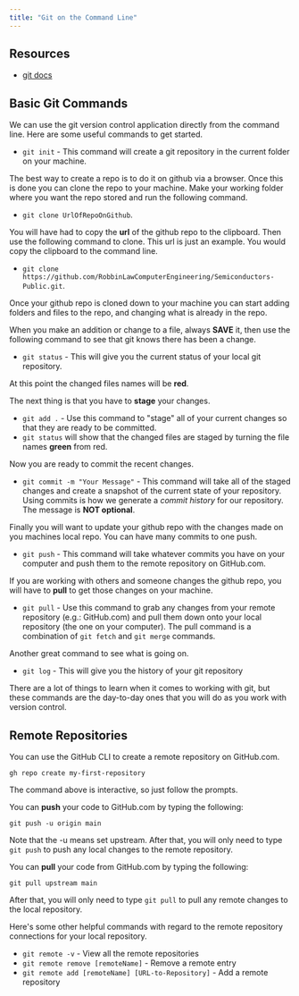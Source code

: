 ```yaml
---
title: "Git on the Command Line"
---
```


## Resources

- [git docs](https://git-scm.com/book/en/v2/)

## Basic Git Commands

We can use the git version control application directly from the command line. Here are some useful commands to get started.

- `git init` - This command will create a git repository in the current folder on your machine.

The best way to create a repo is to do it on github via a browser. Once this is done you can clone the repo to your machine. Make your working folder where you want the repo stored and run the following command.
- `git clone UrlOfRepoOnGithub`.

You will have had to copy the **url** of the github repo to the clipboard. Then use the following command to clone. This url is just an example. You would copy the clipboard to the command line.
- `git clone https://github.com/RobbinLawComputerEngineering/Semiconductors-Public.git`.

Once your github repo is cloned down to your machine you can start adding folders and files to the repo, and changing what is already in the repo.

When you make an addition or change to a file, always **SAVE** it, then use the following command to see that git knows there has been a change.
- `git status` - This will give you the current status of your local git repository.

At this point the changed files names will be **red**.

The next thing is that you have to **stage** your changes.
- `git add .` - Use this command to "stage" all of your current changes so that they are ready to be committed.
- `git status` will show that the changed files are staged by turning the file names **green** from red.

Now you are ready to commit the recent changes.
- `git commit -m "Your Message"` - This command will take all of the staged changes and create a snapshot of the current state of your repository. Using commits is how we generate a *commit history* for our repository. The message is **NOT optional**.

Finally you will want to update your github repo with the changes made on you machines local repo. You can have many commits to one push.
- `git push` - This command will take whatever commits you have on your computer and push them to the remote repository on GitHub.com.

If you are working with others and someone changes the github repo, you will have to **pull** to get those changes on your machine.
- `git pull` - Use this command to grab any changes from your remote repository (e.g.: GitHub.com) and pull them down onto your local repository (the one on your computer).
The pull command is a combination of
`git fetch` and `git merge` commands.

Another great command to see what is going on.
- `git log` - This will give you the history of your git repository

There are a lot of things to learn when it comes to working with git, but these commands are the day-to-day ones that you will do as you work with version control.

## Remote Repositories

You can use the GitHub CLI to create a remote repository on GitHub.com.

```shell
gh repo create my-first-repository
```

The command above is interactive, so just follow the prompts.

You can **push** your code to GitHub.com by typing the following:

```shell
git push -u origin main
```

Note that the -u means set upstream.
After that, you will only need to type `git push` to push any local changes to the remote repository.

You can **pull** your code from GitHub.com by typing the following:

```shell
git pull upstream main
```

After that, you will only need to type `git pull` to pull any remote changes to the local repository.

Here's some other helpful commands with regard to the remote repository connections for your local repository.

- `git remote -v` - View all the remote repositories
- `git remote remove [remoteName]` - Remove a remote entry
- `git remote add [remoteName] [URL-to-Repository]` - Add a remote repository
